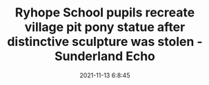 ---
"title": "Ryhope School pupils recreate village pit pony statue after distinctive sculpture was stolen - Sunderland Echo"
"date": "2021-11-13 6:8:45"
"feed_name": "GOOGLENEWSMINING"
"feed_website": "https://news.google.com/search?q=mining%2Bincident&hl=en-US&gl=US&ceid=US:en"
"feed_rss": "https://news.google.com/rss/search?q=mining%2Bincident&hl=en-US&gl=US&ceid=US:en"
"link": "https://www.sunderlandecho.com/news/people/ryhope-school-pupils-recreate-village-pit-pony-statue-after-distinctive-sculpture-was-stolen-3454810"
"source": "{'href': 'https://www.sunderlandecho.com', 'title': 'Sunderland Echo'}"
"file": "_posts/2021-1-1-a48c1394fa3eeb63a8161a884f02932fc1cd9140.md"
"accident": "0"
"drilling": "0"
"dead": "0"
"injured": "0"
"arrested": "0"
"place": "unknown place"
"where": "unknown site"
"causes": "unknown"
"place_uri": "unknown place"
---
